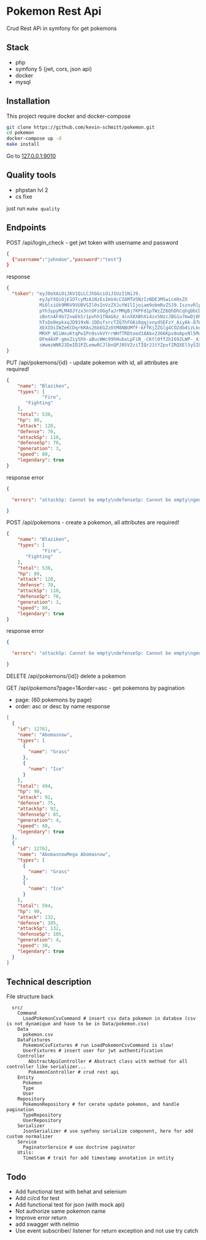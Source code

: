 # Pokemon Rest Api

Crud Rest APi in symfony for get pokemons

## Stack
- php
- symfony 5 (jwt, cors, json api)
- docker
- mysql

## Installation
This project require docker and docker-compose

```bash
git clone https://github.com/kevin-schmitt/pokemon.git
cd pokemon
docker-compose up -d
make install
```
Go to [127.0.0.1:9010](http://127.0.0.1:9010)

## Quality tools
- phpstan lvl 2
- cs fixe

just run ``` make quality ```

## Endpoints

POST /api/login_check - get jwt token with username and password
``` json
{
  {"username":"johndoe","password":"test"}
}
```
response
``` json
{
  "token": "eyJ0eXAiOiJKV1QiLCJhbGciOiJSUzI1NiJ9.
            eyJpYXQiOjE1OTcyMzA1NzEsImV4cCI6MTU5NzIzNDE3MSwicm9sZX
            MiOlsiUk9MRV9VU0VSIl0sInVzZXJuYW1lIjoiam9obmRvZSJ9.IsznvRlpPVMZ
            pYh3ypyMLM4DJYzx3ntOFzOGgfaJrMMgBj7KPFd1pTWzZZ6QhDhCqhgDbCDnm4wuFyUAKImp4l1Z
            sBotnAF4b72vwEkSr1pvhh1fNaG6z_4cnX8XBhXi4zx5NzcJBG1u7mwDj6NMVuw8G4OAwSfu3Y6G1KWxyCC2ZW-Q-Hq
            hTsDo0epkxqJD919xN-1DDsfsrcTZQ7hFG6i0qqjvnydSEFzY_AiyAk-87Wg-TmpqIeT8EG8E791Wxe8CnsXRWcLAav2u4lAiYdNo
            XEXIOiIWZeKCDqr6RAs26bEGZzOtM8NBUMfF-kFfKjZZGlg4COZdbdizLkePfOwNM_5KnCRMx6r-DH5DIcub3qos9i3VNOr8coucMmKqOH
            MRXP_WIiWxuKtqPw1Pn9svkVYrrWHfTRDtoed18Abx2366Kpv8oApsNl5Mab8T2NE6Pv9qKK6hcHHlUtAeH5HVFu8tOnvIYvVLjU3Lm5ey
            DFm4AXP-gmxZiyShh-aBucWWc99hHubxLpFiN_-CKtl0ff2hI692LWP-_4ipTm015tUwDDgFgDcdkPUHUrKyjjmt9cfuzsNMaQfrw_fCC3H
            sWwmzWNR23DeID1PZLemwRCJlbnQPJ05V2ziTIQr21tYZpxfZRQXEl5ySIbjyrqUWoGO6nRXD5iFNC33GGc8"
}
```

PUT /api/pokemons/{id} - update pokemon with id, all attributes are required!
``` json
{
    "name": "Blaziken",
    "types": [
			 "Fire",
       "Fighting"
    ],
    "total": 530,
    "hp": 80,
    "attack": 120,
    "defense": 70,
    "attackSp": 110,
    "defenseSp": 70,
    "generation": 3,
    "speed": 80,
    "legendary": true
}
```
response error
``` json
{

  "errors": "attackSp: Cannot be empty\ndefenseSp: Cannot be empty\ngeneration: Cannot be empty\nspeed: Cannot be empty\nlegendary: Cannot be empty"

}
```

POST /api/pokemons - create a pokemon, all attributes are required!
``` json
{
    "name": "Blaziken",
    "types": [
			 "Fire",
       "Fighting"
    ],
    "total": 530,
    "hp": 80,
    "attack": 120,
    "defense": 70,
    "attackSp": 110,
    "defenseSp": 70,
    "generation": 3,
    "speed": 80,
    "legendary": true
}
```
response error
``` json
{

  "errors": "attackSp: Cannot be empty\ndefenseSp: Cannot be empty\ngeneration: Cannot be empty\nspeed: Cannot be empty\nlegendary: Cannot be empty"

}
```

DELETE /api/pokemons/{id]} delete a pokemon

GET /api/pokemons?page=1&order=asc - get pokemons by pagination
- page: (60 pokemons by page)
- order: asc or desc by name
response
``` json
[
  {
    "id": 12761,
    "name": "Abomasnow",
    "types": [
      {
        "name": "Grass"
      },
      {
        "name": "Ice"
      }
    ],
    "total": 494,
    "hp": 90,
    "attack": 92,
    "defense": 75,
    "attackSp": 92,
    "defenseSp": 85,
    "generation": 4,
    "speed": 60,
    "legendary": true
  },
  {
    "id": 12762,
    "name": "AbomasnowMega Abomasnow",
    "types": [
      {
        "name": "Grass"
      },
      {
        "name": "Ice"
      }
    ],
    "total": 594,
    "hp": 90,
    "attack": 132,
    "defense": 105,
    "attackSp": 132,
    "defenseSp": 105,
    "generation": 4,
    "speed": 30,
    "legendary": true
  }
]
```

## Technical description
File structure back
```
  src/
    Command
      LoadPokemonCsvCommand # insert csv data pokemon in databse (csv is not dynamique and have to be in Data/pokemon.csv)
    Data
      pokemon.csv
    DataFixtures
      PokemonCsvFixtures # run LoadPokemonCsvCommand is slow!
      UserFixtures # insert user for jwt authentification
    Controller
        AbstractApiController # Abstract class with method for all controller like serializer...
        PokemonController # crud rest api
    Entity
      Pokemon
      Type
      User
    Repository
      PokemonRepository # for cerate update pokemon, and handle pagination
      TypeRepository
      UserRepository
    Serializer
      JsonSerializer # use symfony serialize component, here for add custom normalizer
    Service
      PaginatorService # use doctrine paginator
    Utils:
      TimeStam # trait for add timestamp annotation in entity

```

## Todo
- Add functional test with behat and selenium
- Add ci/cd for test
- Add functional test for json (with mock api)
- Not authorize same pokemon name
- Improve error return
- add swagger with nelmio
- Use event subscriber/ listener for return exception and not use try catch